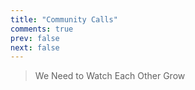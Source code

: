 ```yaml
---
title: "Community Calls"
comments: true
prev: false
next: false
---
```


> We Need to Watch Each Other Grow
